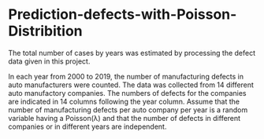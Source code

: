 # Prediction-defects-with-Poisson-Distribition
The total number of cases by years was estimated by processing the defect data given in this project.

In each year from 2000 to 2019, the number of manufacturing defects in auto manufacturers were counted.
The data was collected from 14 different auto manufactory companies. The numbers of defects for the companies are indicated in 14 columns following the year column.
Assume that the number of manufacturing defects per auto company per year is a random variable having a Poisson(λ) and that the number of defects in different companies or in different years are independent.
